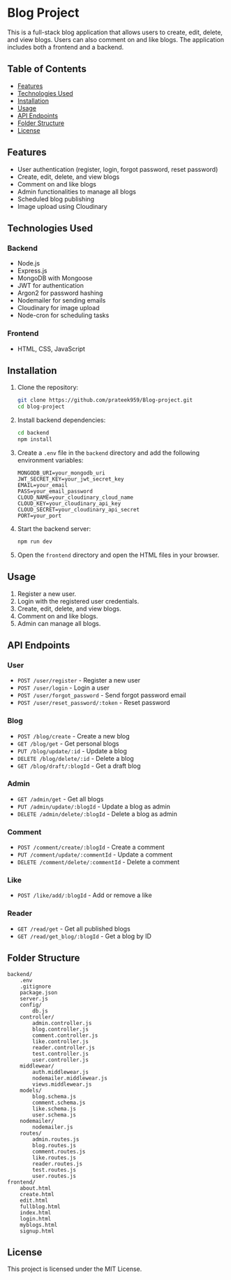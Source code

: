 # Blog Project

This is a full-stack blog application that allows users to create, edit, delete, and view blogs. Users can also comment on and like blogs. The application includes both a frontend and a backend.

## Table of Contents

- [Features](#features)
- [Technologies Used](#technologies-used)
- [Installation](#installation)
- [Usage](#usage)
- [API Endpoints](#api-endpoints)
- [Folder Structure](#folder-structure)
- [License](#license)

## Features

- User authentication (register, login, forgot password, reset password)
- Create, edit, delete, and view blogs
- Comment on and like blogs
- Admin functionalities to manage all blogs
- Scheduled blog publishing
- Image upload using Cloudinary

## Technologies Used

### Backend

- Node.js
- Express.js
- MongoDB with Mongoose
- JWT for authentication
- Argon2 for password hashing
- Nodemailer for sending emails
- Cloudinary for image upload
- Node-cron for scheduling tasks

### Frontend

- HTML, CSS, JavaScript

## Installation

1. Clone the repository:

    ```sh
    git clone https://github.com/prateek959/Blog-project.git
    cd blog-project
    ```

2. Install backend dependencies:

    ```sh
    cd backend
    npm install
    ```

3. Create a `.env` file in the `backend` directory and add the following environment variables:

    ```env
    MONGODB_URI=your_mongodb_uri
    JWT_SECRET_KEY=your_jwt_secret_key
    EMAIL=your_email
    PASS=your_email_password
    CLOUD_NAME=your_cloudinary_cloud_name
    CLOUD_KEY=your_cloudinary_api_key
    CLOUD_SECRET=your_cloudinary_api_secret
    PORT=your_port
    ```

4. Start the backend server:

    ```sh
    npm run dev
    ```

5. Open the `frontend` directory and open the HTML files in your browser.

## Usage

1. Register a new user.
2. Login with the registered user credentials.
3. Create, edit, delete, and view blogs.
4. Comment on and like blogs.
5. Admin can manage all blogs.

## API Endpoints

### User

- `POST /user/register` - Register a new user
- `POST /user/login` - Login a user
- `POST /user/forgot_password` - Send forgot password email
- `POST /user/reset_password/:token` - Reset password

### Blog

- `POST /blog/create` - Create a new blog
- `GET /blog/get` - Get personal blogs
- `PUT /blog/update/:id` - Update a blog
- `DELETE /blog/delete/:id` - Delete a blog
- `GET /blog/draft/:blogId` - Get a draft blog

### Admin

- `GET /admin/get` - Get all blogs
- `PUT /admin/update/:blogId` - Update a blog as admin
- `DELETE /admin/delete/:blogId` - Delete a blog as admin

### Comment

- `POST /comment/create/:blogId` - Create a comment
- `PUT /comment/update/:commentId` - Update a comment
- `DELETE /comment/delete/:commentId` - Delete a comment

### Like

- `POST /like/add/:blogId` - Add or remove a like

### Reader

- `GET /read/get` - Get all published blogs
- `GET /read/get_blog/:blogId` - Get a blog by ID

## Folder Structure

```
backend/
    .env
    .gitignore
    package.json
    server.js
    config/
        db.js
    controller/
        admin.controller.js
        blog.controller.js
        comment.controller.js
        like.controller.js
        reader.controller.js
        test.controller.js
        user.controller.js
    middlewear/
        auth.middlewear.js
        nodemailer.middlewear.js
        views.middlewear.js
    models/
        blog.schema.js
        comment.schema.js
        like.schema.js
        user.schema.js
    nodemailer/
        nodemailer.js
    routes/
        admin.routes.js
        blog.routes.js
        comment.routes.js
        like.routes.js
        reader.routes.js
        test.routes.js
        user.routes.js
frontend/
    about.html
    create.html
    edit.html
    fullblog.html
    index.html
    login.html
    myblogs.html
    signup.html
```

## License

This project is licensed under the MIT License.